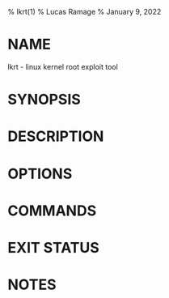 % lkrt(1)
% Lucas Ramage
% January 9, 2022

# NAME

lkrt - linux kernel root exploit tool

# SYNOPSIS

# DESCRIPTION

# OPTIONS

# COMMANDS

# EXIT STATUS

# NOTES

